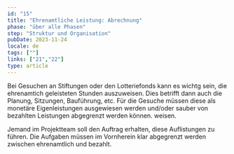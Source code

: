```yaml
---
id: "15"
title: "Ehrenamtliche Leistung: Abrechnung"
phase: "über alle Phasen"
step: "Struktur und Organisation"
pubDate: 2023-11-24
locale: de
tags: [""]
links: ["21","22"]
type: article
---
```


Bei Gesuchen an Stiftungen oder den Lotteriefonds kann es wichtg sein, die ehrenamtich geleisteten Stunden auszuweisen. Dies betrifft dann auch die Planung, Sitzungen, Bauführung, etc. Für die Gesuche müssen diese als monetäre Eigenleistungen ausgewiesen werden und/oder sauber von bezahlten Leistungen abgegrenzt werden können. weisen. 

Jemand im Projektteam soll den Auftrag erhalten, diese Auflistungen zu führen. 
Die Aufgaben müssen im Vornherein klar abgegrenzt werden zwischen ehrenamtlich und bezahlt.
